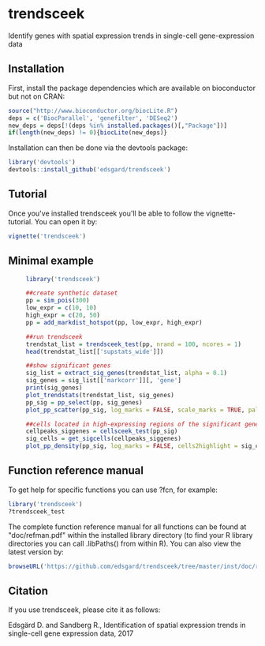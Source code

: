 # trendsceek
Identify genes with spatial expression trends in single-cell gene-expression data 

## Installation
First, install the package dependencies which are available on bioconductor but
not on CRAN:
```R
source("http://www.bioconductor.org/biocLite.R")
deps = c('BiocParallel', 'genefilter', 'DESeq2')
new_deps = deps[!(deps %in% installed.packages()[,"Package"])]
if(length(new_deps) != 0){biocLite(new_deps)}
```

Installation can then be done via the devtools package:
```R
library('devtools')
devtools::install_github('edsgard/trendsceek')
```

## Tutorial
Once you've installed trendsceek you'll be able to follow the
vignette-tutorial. You can open it by:
```R
vignette('trendsceek')
```

## Minimal example
```R
     library('trendsceek')

     ##create synthetic dataset
     pp = sim_pois(300)
     low_expr = c(10, 10)
     high_expr = c(20, 50)
     pp = add_markdist_hotspot(pp, low_expr, high_expr)

     ##run trendsceek
     trendstat_list = trendsceek_test(pp, nrand = 100, ncores = 1)
     head(trendstat_list[['supstats_wide']])

     ##show significant genes
     sig_list = extract_sig_genes(trendstat_list, alpha = 0.1)
     sig_genes = sig_list[['markcorr']][, 'gene']
     print(sig_genes)
     plot_trendstats(trendstat_list, sig_genes)
     pp_sig = pp_select(pp, sig_genes)
     plot_pp_scatter(pp_sig, log_marks = FALSE, scale_marks = TRUE, pal.direction = -1)

     ##cells located in high-expressing regions of the significant genes
     cellpeaks_siggenes = cellsceek_test(pp_sig)
     sig_cells = get_sigcells(cellpeaks_siggenes)
     plot_pp_density(pp_sig, log_marks = FALSE, cells2highlight = sig_cells)	 
```

## Function reference manual
To get help for specific functions you can use ?fcn, for example:
```R
library('trendsceek')
?trendsceek_test
```

The complete function reference manual for all functions can be found
at "doc/refman.pdf" within the installed library directory (to find
your R library directories you can call
.libPaths() from within R). You can
also view the latest version by:
```R
browseURL('https://github.com/edsgard/trendsceek/tree/master/inst/doc/refman.pdf')
```

## Citation
If you use trendsceek, please cite it as follows:

Edsgärd D. and Sandberg R., Identification of spatial expression
trends in single-cell gene expression data, 2017<br>
